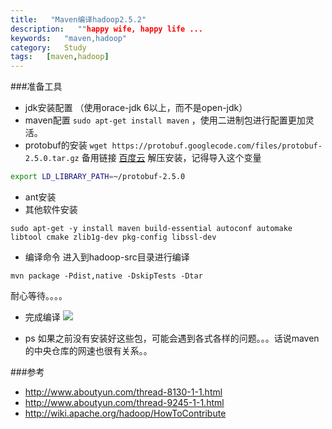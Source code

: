 ```yaml
---
title:   "Maven编译hadoop2.5.2"
description:   ""happy wife, happy life ...
keywords:   "maven,hadoop"
category:   Study
tags:   [maven,hadoop] 
---
```




###准备工具
- jdk安装配置 （使用orace-jdk 6以上，而不是open-jdk）
- maven配置 `sudo apt-get install maven` ，使用二进制包进行配置更加灵活。
- protobuf的安装
`wget https://protobuf.googlecode.com/files/protobuf-2.5.0.tar.gz`
备用链接 [百度云]()
解压安装，记得导入这个变量 
```bash
export LD_LIBRARY_PATH=~/protobuf-2.5.0
```
- ant安装 
- 其他软件安装
```
sudo apt-get -y install maven build-essential autoconf automake libtool cmake zlib1g-dev pkg-config libssl-dev 
```
- 编译命令
进入到hadoop-src目录进行编译
```
mvn package -Pdist,native -DskipTests -Dtar  
```
耐心等待。。。。
-  完成编译
![](http://needpp.qiniudn.com/2014/12/28/3149d2a8-8e63-11e4-a385-f23c9156bf7b.png)


- ps
如果之前没有安装好这些包，可能会遇到各式各样的问题。。。话说maven的中央仓库的网速也很有关系。。

###参考
- http://www.aboutyun.com/thread-8130-1-1.html
- http://www.aboutyun.com/thread-9245-1-1.html
- http://wiki.apache.org/hadoop/HowToContribute
